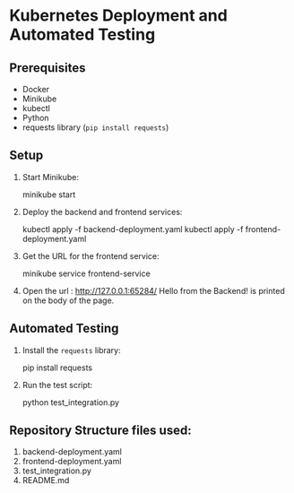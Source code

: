 # Kubernetes Deployment and Automated Testing

## Prerequisites
- Docker
- Minikube
- kubectl
- Python
- requests library (`pip install requests`)

## Setup

1. Start Minikube:
    
    minikube start
   

2. Deploy the backend and frontend services:
    
    kubectl apply -f backend-deployment.yaml
    kubectl apply -f frontend-deployment.yaml
  

3. Get the URL for the frontend service:
    
    minikube service frontend-service

4. Open the url : http://127.0.0.1:65284/
   Hello from the Backend! is printed on the body of the page.

## Automated Testing

1. Install the `requests` library:
    
    pip install requests
   

2. Run the test script:
   
    python test_integration.py
    

## Repository Structure files used:
1. backend-deployment.yaml
2. frontend-deployment.yaml
3. test_integration.py
4. README.md
